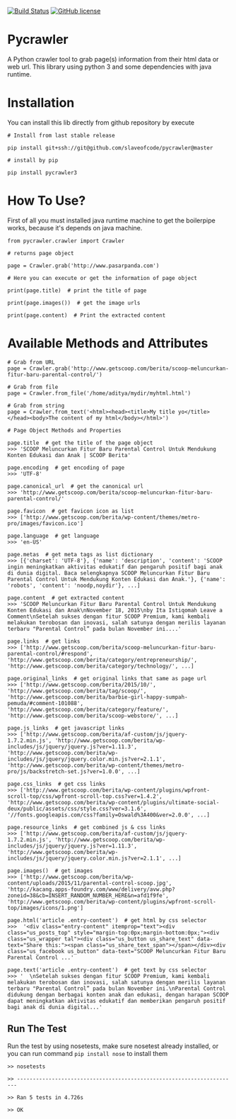 [![Build Status](https://travis-ci.org/slaveofcode/pycrawler.svg?branch=master)](https://travis-ci.org/slaveofcode/pycrawl) [![GitHub license](https://img.shields.io/github/license/mashape/apistatus.svg)](https://github.com/slaveofcode/pycrawler/blob/master/LICENSE)

# Pycrawler
A Python crawler tool to grab page(s) information from their html data or web url. 
This library using python 3 and some dependencies with java runtime.  

# Installation

You can install this lib directly from github repository by execute 

    # Install from last stable release
    
    pip install git+ssh://git@github.com/slaveofcode/pycrawler@master
    
    # install by pip
    
    pip install pycrawler3

# How To Use?

First of all you must installed java runtime machine to get the boilerpipe works, because it's depends on java machine.

    from pycrawler.crawler import Crawler
    
    # returns page object
    
    page = Crawler.grab('http://www.pasarpanda.com')
    
    # Here you can execute or get the information of page object
    
    print(page.title)  # print the title of page
     
    print(page.images())  # get the image urls
    
    print(page.content)  # Print the extracted content
    
# Available Methods and Attributes

    # Grab from URL
    page = Crawler.grab('http://www.getscoop.com/berita/scoop-meluncurkan-fitur-baru-parental-control/')
    
    # Grab from file
    page = Crawler.from_file('/home/aditya/mydir/myhtml.html')
    
    # Grab from string
    page = Crawler.from_text('<html><head><title>My title yo</title></head><body>The content of my html</body></html>')
    
    # Page Object Methods and Properties
    
    page.title  # get the title of the page object
    >>> 'SCOOP Meluncurkan Fitur Baru Parental Control Untuk Mendukung Konten Edukasi dan Anak | SCOOP Berita'
    
    page.encoding  # get encoding of page
    >>> 'UTF-8'
    
    page.canonical_url  # get the canonical url
    >>> 'http://www.getscoop.com/berita/scoop-meluncurkan-fitur-baru-parental-control/'

    page.favicon  # get favicon icon as list
    >>> ['http://www.getscoop.com/berita/wp-content/themes/metro-pro/images/favicon.ico']
    
    page.language  # get language
    >>> 'en-US'
    
    page.metas  # get meta tags as list dictionary
    >>> [{'charset': 'UTF-8'}, {'name': 'description', 'content': 'SCOOP ingin meningkatkan aktivitas edukatif dan pengaruh positif bagi anak di dunia digital. Baca selengkapnya SCOOP Meluncurkan Fitur Baru Parental Control Untuk Mendukung Konten Edukasi dan Anak.'}, {'name': 'robots', 'content': 'noodp,noydir'}, ...]
    
    page.content  # get extracted content
    >>> 'SCOOP Meluncurkan Fitur Baru Parental Control Untuk Mendukung Konten Edukasi dan Anak\nNovember 18, 2015\nby Ita Istiqomah Leave a Comment\nSetelah sukses dengan fitur SCOOP Premium, kami kembali melakukan terobosan dan inovasi, salah satunya dengan merilis layanan terbaru "Parental Control” pada bulan November ini....'
    
    page.links  # get links
    >>> ['http://www.getscoop.com/berita/scoop-meluncurkan-fitur-baru-parental-control/#respond', 'http://www.getscoop.com/berita/category/entrepreneurship/', 'http://www.getscoop.com/berita/category/technology/', ...]
    
    page.original_links  # get original links that same as page url
    >>> ['http://www.getscoop.com/berita/2015/10/', 'http://www.getscoop.com/berita/tag/scoop/', 'http://www.getscoop.com/berita/barbie-girl-happy-sumpah-pemuda/#comment-101088', 'http://www.getscoop.com/berita/category/feature/', 'http://www.getscoop.com/berita/scoop-webstore/', ...]

    page.js_links  # get javascript links
    >>> ['http://www.getscoop.com/berita/af-custom/js/jquery-1.7.2.min.js', 'http://www.getscoop.com/berita/wp-includes/js/jquery/jquery.js?ver=1.11.3', 'http://www.getscoop.com/berita/wp-includes/js/jquery/jquery.color.min.js?ver=2.1.1', 'http://www.getscoop.com/berita/wp-content/themes/metro-pro/js/backstretch-set.js?ver=1.0.0', ...]

    page.css_links  # get css links
    >>> ['http://www.getscoop.com/berita/wp-content/plugins/wpfront-scroll-top/css/wpfront-scroll-top.css?ver=1.4.2', 'http://www.getscoop.com/berita/wp-content/plugins/ultimate-social-deux/public/assets/css/style.css?ver=3.1.6', '//fonts.googleapis.com/css?family=Oswald%3A400&ver=2.0.0', ...]
    
    page.resource_links  # get combined js & css links
    >>> ['http://www.getscoop.com/berita/af-custom/js/jquery-1.7.2.min.js', 'http://www.getscoop.com/berita/wp-includes/js/jquery/jquery.js?ver=1.11.3', 'http://www.getscoop.com/berita/wp-includes/js/jquery/jquery.color.min.js?ver=2.1.1', ...]
    
    page.images()  # get images
    >>> ['http://www.getscoop.com/berita/wp-content/uploads/2015/11/parental-control-scoop.jpg', 'http://kacang.apps-foundry.com/www/delivery/avw.php?zoneid=38&cb=INSERT_RANDOM_NUMBER_HERE&n=afd1f9fe', 'http://www.getscoop.com/berita/wp-content/plugins/wpfront-scroll-top/images/icons/1.png']
    
    page.html('article .entry-content')  # get html by css selector
    >>>  '<div class="entry-content" itemprop="text"><div class="us_posts_top" style="margin-top:0px;margin-bottom:0px;"><div class="us_wrapper tal"><div class="us_button us_share_text" data-text="Share this:"><span class="us_share_text_span"></span></div><div class="us_facebook us_button" data-text="SCOOP Meluncurkan Fitur Baru Parental Control ...'
    
    page.text('article .entry-content')  # get text by css selector
    >>> '  \nSetelah sukses dengan fitur SCOOP Premium, kami kembali melakukan terobosan dan inovasi, salah satunya dengan merilis layanan terbaru "Parental Control” pada bulan November ini.\nParental Control didukung dengan berbagai konten anak dan edukasi, dengan harapan SCOOP dapat meningkatkan aktivitas edukatif dan memberikan pengaruh positif bagi anak di dunia digital...'
    

## Run The Test

Run the test by using nosetests, make sure nosetest already installed, 
or you can run command `pip install nose` to install them

    >> nosetests
    
    >> ----------------------------------------------------------------------
    
    >> Ran 5 tests in 4.726s
    
    >> OK

    
    
